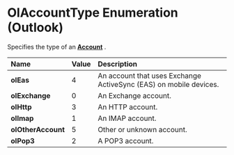 
# OlAccountType Enumeration (Outlook)

Specifies the type of an  **[Account](f624438c-4e45-2822-18b6-bfe8074a33c0.md)** .



|**Name**|**Value**|**Description**|
|:-----|:-----|:-----|
| **olEas**|4|An account that uses Exchange ActiveSync (EAS) on mobile devices.|
| **olExchange**|0|An Exchange account.|
| **olHttp**|3|An HTTP account.|
| **olImap**|1|An IMAP account.|
| **olOtherAccount**|5|Other or unknown account.|
| **olPop3**|2|A POP3 account.|
